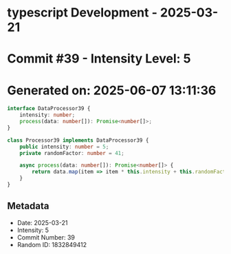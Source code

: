 ﻿# typescript Development - 2025-03-21
# Commit #39 - Intensity Level: 5
# Generated on: 2025-06-07 13:11:36
```typescript
interface DataProcessor39 {
    intensity: number;
    process(data: number[]): Promise<number[]>;
}

class Processor39 implements DataProcessor39 {
    public intensity: number = 5;
    private randomFactor: number = 41;

    async process(data: number[]): Promise<number[]> {
        return data.map(item => item * this.intensity + this.randomFactor);
    }
}
```
## Metadata
- Date: 2025-03-21
- Intensity: 5
- Commit Number: 39
- Random ID: 1832849412
